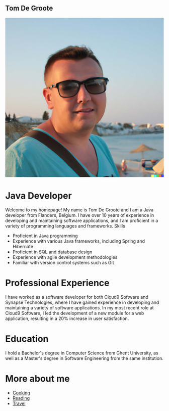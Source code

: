 ## Tom De Groote

![tom](Tom.jpg)

# Java Developer

Welcome to my homepage! My name is Tom De Groote and I am a Java developer from Flanders, Belgium. I have over 10 years of experience in developing and maintaining software applications, and I am proficient in a variety of programming languages and frameworks.
Skills

- Proficient in Java programming
- Experience with various Java frameworks, including Spring and Hibernate
- Proficient in SQL and database design
- Experience with agile development methodologies
- Familiar with version control systems such as Git

# Professional Experience

I have worked as a software developer for both Cloud9 Software and Synapse Technologies, where I have gained experience in developing and maintaining a variety of software applications. In my most recent role at Cloud9 Software, I led the development of a new module for a web application, resulting in a 20% increase in user satisfaction.

# Education

I hold a Bachelor's degree in Computer Science from Ghent University, as well as a Master's degree in Software Engineering from the same institution.

# More about me
- [Cooking](hobby.md)
- [Reading](reading.md)
- [Travel](travel.md)